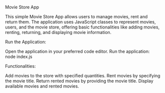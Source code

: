 
Movie Store App

This simple Movie Store App allows users to manage movies, rent and return them. The application uses JavaScript classes to represent movies, users, and the movie store, offering basic functionalities like adding movies, renting, returning, and displaying movie information.

Run the Application:

Open the application in your preferred code editor.
Run the application: node index.js 


Functionalities:

Add movies to the store with specified quantities.
Rent movies by specifying the movie title.
Return rented movies by providing the movie title.
Display available movies and rented movies.